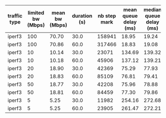 | traffic type | limited bw (Mbps) | mean bw (Mbps) | duration (s) | nb step mark | mean queue delay (ms) | median queue delay (ms) | mean total delay (ms) |
| ------------ | ----------------- | -------------- | ------------ | ------------ | --------------------- | ----------------------- | --------------------- |
|       iperf3 |               100 |          70.70 |         30.0 |       158941 |                 18.95 |                   19.24 |                 18.78 |
|       iperf3 |               100 |          70.86 |         60.0 |       317466 |                 18.83 |                   19.08 |                 18.38 |
|       iperf3 |                10 |          10.14 |         30.0 |        23071 |                134.69 |                  139.32 |                132.68 |
|       iperf3 |                10 |          10.18 |         60.0 |        45906 |                137.12 |                  139.21 |                135.12 |
|       iperf3 |                20 |          18.90 |         30.0 |        42369 |                 75.29 |                   77.93 |                 74.75 |
|       iperf3 |                20 |          18.83 |         60.0 |        85109 |                 76.81 |                   79.41 |                 75.71 |
|       iperf3 |                50 |          18.77 |         30.0 |        42208 |                 75.96 |                   78.88 |                 75.51 |
|       iperf3 |                50 |          18.81 |         60.0 |        84459 |                 77.30 |                   79.86 |                 76.44 |
|       iperf3 |                 5 |           5.25 |         30.0 |        11982 |                254.16 |                  272.68 |                244.38 |
|       iperf3 |                 5 |           5.25 |         60.0 |        23905 |                261.47 |                  272.21 |                252.43 |
